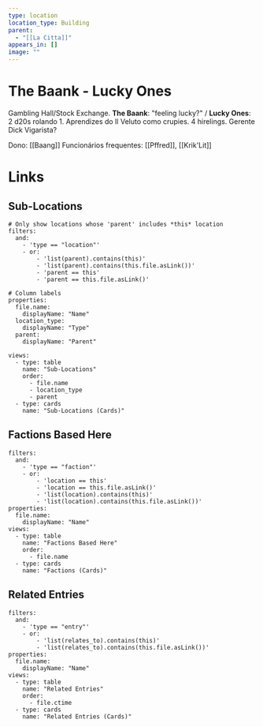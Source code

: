 ```yaml
---
type: location
location_type: Building
parent:
  - "[[La Citta]]"
appears_in: []
image: ""
---
```

# The Baank - Lucky Ones

Gambling Hall/Stock Exchange. **The Baank**: "feeling lucky?" / **Lucky Ones**: 2 d20s rolando 1. Aprendizes do Il Veluto como crupies. 4 hirelings. Gerente Dick Vigarista? 

Dono: [[Baang]]
Funcionários frequentes: [[Pffred]], [[Krik'Lit]]

<!-- DYNAMIC:related-entries -->

# Links

## Sub-Locations
```base
# Only show locations whose 'parent' includes *this* location
filters:
  and:
    - 'type == "location"'
    - or:
        - 'list(parent).contains(this)'
        - 'list(parent).contains(this.file.asLink())'
        - 'parent == this'
        - 'parent == this.file.asLink()'

# Column labels
properties:
  file.name:
    displayName: "Name"
  location_type:
    displayName: "Type"
  parent:
    displayName: "Parent"

views:
  - type: table
    name: "Sub-Locations"
    order:
      - file.name
      - location_type
      - parent
  - type: cards
    name: "Sub-Locations (Cards)"
```

## Factions Based Here
```base
filters:
  and:
    - 'type == "faction"'
    - or:
        - 'location == this'
        - 'location == this.file.asLink()'
        - 'list(location).contains(this)'
        - 'list(location).contains(this.file.asLink())'
properties:
  file.name:
    displayName: "Name"
views:
  - type: table
    name: "Factions Based Here"
    order:
      - file.name
  - type: cards
    name: "Factions (Cards)"
```

## Related Entries
```base
filters:
  and:
    - 'type == "entry"'
    - or:
        - 'list(relates_to).contains(this)'
        - 'list(relates_to).contains(this.file.asLink())'
properties:
  file.name:
    displayName: "Name"
views:
  - type: table
    name: "Related Entries"
    order:
      - file.ctime
  - type: cards
    name: "Related Entries (Cards)"
```

<!-- /DYNAMIC -->
